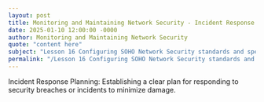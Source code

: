 ```yaml
---
layout: post
title: Monitoring and Maintaining Network Security - Incident Response Planning
date: 2025-01-10 12:00:00 -0000
author: Monitoring and Maintaining Network Security
quote: "content here"
subject: "Lesson 16 Configuring SOHO Network Security standards and specifications"
permalink: "/Lesson 16 Configuring SOHO Network Security standards and specifications/Monitoring and Maintaining Network Security/Monitoring and Maintaining Network Security - Incident Response Planning"
---
```


Incident Response Planning: Establishing a clear plan for responding to security breaches or incidents to minimize damage.
